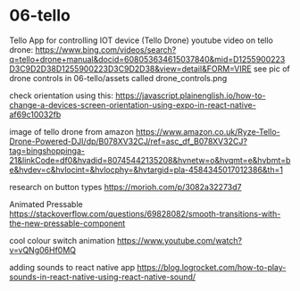 # 06-tello
Tello App for controlling IOT device (Tello Drone)
youtube video on tello drone:
https://www.bing.com/videos/search?q=tello+drone+manual&docid=608053634615037840&mid=D1255900223D3C9D2D38D1255900223D3C9D2D38&view=detail&FORM=VIRE
see pic of drone controls in 06-tello/assets called drone_controls.png

check orientation using this:
https://javascript.plainenglish.io/how-to-change-a-devices-screen-orientation-using-expo-in-react-native-af69c10032fb

image of tello drone from amazon
https://www.amazon.co.uk/Ryze-Tello-Drone-Powered-DJI/dp/B078XV32CJ/ref=asc_df_B078XV32CJ?tag=bingshoppinga-21&linkCode=df0&hvadid=80745442135208&hvnetw=o&hvqmt=e&hvbmt=be&hvdev=c&hvlocint=&hvlocphy=&hvtargid=pla-4584345017012386&th=1

research on button types
https://morioh.com/p/3082a32273d7

Animated Pressable
https://stackoverflow.com/questions/69828082/smooth-transitions-with-the-new-pressable-component

cool colour switch animation
https://www.youtube.com/watch?v=vQNg06Hf0MQ

adding sounds to react native app
https://blog.logrocket.com/how-to-play-sounds-in-react-native-using-react-native-sound/
